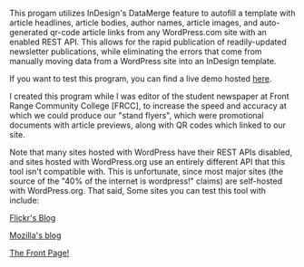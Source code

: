 This progam utilizes InDesign's DataMerge feature to autofill a template with article headlines, article bodies, author names, article images, and auto-generated qr-code article links from any WordPress.com site with an enabled REST API.
This allows for the rapid publication of readily-updated newsletter publications, while eliminating the errors that come from manually moving data from a WordPress site into an InDesign template.


If you want to test this program, you can find a live demo hosted [here](https://fp-flyer-generator.streamlit.app/).


I created this program while I was editor of the student newspaper at Front Range Community College [FRCC], to increase the speed and accuracy at which we could produce our "stand flyers", which were promotional documents with article previews, along with QR codes which linked to our site.

Note that many sites hosted with WordPress have their REST APIs disabled, and sites hosted with WordPress.org use an entirely different API that this tool isn't compatible with. This is unfortunate, since most major sites (the source of the "40% of the internet is wordpress!" claims) are self-hosted with WordPress.org. That said, Some sites you can test this tool with include:

[Flickr's Blog](https://blog.flickr.net/en)

[Mozilla's blog](https://blog.mozilla.org)

[The Front Page!](https://thefrontpagefrcc.com)
